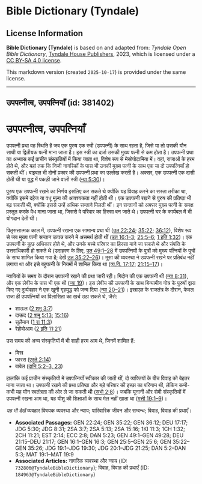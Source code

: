 # Bible Dictionary (Tyndale)

## License Information

**Bible Dictionary (Tyndale)** is based on and adapted from: _Tyndale Open Bible Dictionary_, [Tyndale House Publishers](https://tyndaleopenresources.com/), 2023, which is licensed under a [CC BY-SA 4.0 license](https://creativecommons.org/licenses/by-sa/4.0/legalcode.en).

This markdown version (created `2025-10-17`) is provided under the same license.



--------------------------------

## उपपत्नीत्व, उपपत्नियाँ (id: 381402)

उपपत्नीत्व, उपपत्नियाँ
======================

उपपत्नी प्रथा वह स्थिति है जब एक पुरुष एक स्त्री (उपपत्नी) के साथ रहता है, जिसे या तो उसकी यौन साथी या द्वितीयक पत्नी माना जाता है। इस स्त्री का दर्जा उसकी मुख्य पत्नी से कम होता है। उपपत्नी प्रथा का अभ्यास कई प्राचीन संस्कृतियों में किया जाता था, विशेष रूप से मेसोपोटामिया में। वहां, राजाओं के हरम होते थे, और यहां तक कि निजी नागरिकों के पास भी उनकी मुख्य पत्नी के साथ एक या दो उपपत्नियाँ हो सकती थीं। बाइबल भी दोनों प्रकार की उपपत्नी प्रथा का उल्लेख करती है। अक्सर, एक उपपत्नी एक दासी होती थी या युद्ध में पकड़ी जाने वाली स्त्री ([न्या 5:30](https://ref.ly/Judg5:30))।

पुरुष एक उपपत्नी रखने का निर्णय इसलिए कर सकते थे क्योंकि यह विवाह करने का सस्ता तरीका था, क्योंकि इसमें दहेज या वधू मूल्य की आवश्यकता नहीं होती थी। एक उपपत्नी रखने से पुरुष की प्रतिष्ठा भी बढ़ सकती थी, क्योंकि इससे उन्हें अधिक सन्ताने मिलती थीं। इन सन्तानों को अक्सर मुख्य पत्नी के समक्ष प्रस्तुत करके वैध माना जाता था, जिससे वे परिवार का हिस्सा बन जाते थे। उपपत्नी घर के कार्यबल में भी योगदान देती थी।

पितृसत्तात्मक काल में, उपपत्नी रखना एक सामान्य प्रथा थी ([उत 22:24](https://ref.ly/Gen22:24); [35:22](https://ref.ly/Gen35:22); [36:12](https://ref.ly/Gen36:12)), विशेष रूप से जब मुख्य पत्नी सन्तान उत्पन्न करने में असमर्थ होती थीं ([उत 16:1–3](https://ref.ly/Gen16:1-Gen16:3); [25:5–6](https://ref.ly/Gen25:5-Gen25:6); [1 इति 1:32](https://ref.ly/1Chr1:32))। एक उपपत्नी के कुछ अधिकार होते थे, और उनके बच्चे परिवार का हिस्सा माने जा सकते थे और संपत्ति के उत्तराधिकारी हो सकते थे (उदाहरण के लिए, [उत 49:1–28](https://ref.ly/Gen49:1-Gen49:28) में उपपत्नियों के पुत्रों को मुख्य पत्नियों के पुत्रों के साथ शामिल किया गया है; देखें [उत 35:22–26](https://ref.ly/Gen35:22-Gen35:26))। मूसा की व्यवस्था ने उपपत्नी रखने पर प्रतिबंध नहीं लगाया था और इसे बहुपत्नी के नियमों में शामिल किया था ([व्य.वि. 17:17](https://ref.ly/Deut17:17); [21:15–17](https://ref.ly/Deut21:15-Deut21:17))।

न्यायियों के समय के दौरान उपपत्नी रखने की प्रथा जारी रही। गिदोन की एक उपपत्नी थी ([न्या 8:31](https://ref.ly/Judg8:31)), और एक लेवीय के पास भी एक थी ([न्या 19](https://ref.ly/Judg19:1-Judg19:30))। इस लेवीय की उपपत्नी के साथ बिन्यामीन गोत्र के पुरुषों द्वारा किए गए दुर्व्यवहार ने एक खूनी गृहयुद्ध को जन्म दिया ([न्या 20–21](https://ref.ly/Judg20:1-Judg21:25))। इस्राएल के राजतंत्र के दौरान, केवल राजा ही उपपत्नियों का विलासिता का खर्च उठा सकते थे, जैसे:

* शाऊल ([2 शमू 3:7](https://ref.ly/2Sam3:7))
* दाऊद ([2 शमू 5:13](https://ref.ly/2Sam5:13); [15:16](https://ref.ly/2Sam15:16))
* सुलैमान ([1 रा 11:3](https://ref.ly/1Kgs11:3))
* रेहोबोआम ([2 इति 11:21](https://ref.ly/2Chr11:21))

उस समय की अन्य संस्कृतियों में भी शाही हरम आम थे, जिनमें शामिल हैं:

* मिस्र
* फारस ([एस्ते 2:14](https://ref.ly/Esth2:14))
* बाबेल ([दानि 5:2–3, 23](https://ref.ly/Dan5:2-Dan5:3))

हालांकि कई प्राचीन संस्कृतियों में उपपत्नियाँ स्वीकार की जाती थीं, दो व्यक्तियों के बीच विवाह को बेहतर माना जाता था। उपपत्नी रखने की प्रथा प्रतिष्ठा और बड़े परिवार की इच्छा का परिणाम थी, लेकिन कभी\-कभी यह यौन स्वतंत्रता की ओर ले जा सकती थी ([सभो 2:8](https://ref.ly/Eccl2:8))। जबकि यूनानी और रोमी संस्कृतियों में उपपत्नी रखना आम था, यह यीशु की शिक्षाओं के साथ मेल नहीं खाता था ([मत्ती 19:1–9](https://ref.ly/Matt19:1-Matt19:9))।

*यह भी देखें* व्यवहार विषयक व्यवस्था और न्याय; पारिवारिक जीवन और सम्बन्ध; विवाह, विवाह की प्रथाएँ।

* **Associated Passages:** GEN 22:24; GEN 35:22; GEN 36:12; DEU 17:17; JDG 5:30; JDG 8:31; 2SA 3:7; 2SA 5:13; 2SA 15:16; 1KI 11:3; 1CH 1:32; 2CH 11:21; EST 2:14; ECC 2:8; DAN 5:23; GEN 49:1–GEN 49:28; DEU 21:15–DEU 21:17; GEN 16:1–GEN 16:3; GEN 25:5–GEN 25:6; GEN 35:22–GEN 35:26; JDG 19:1–JDG 19:30; JDG 20:1–JDG 21:25; DAN 5:2–DAN 5:3; MAT 19:1–MAT 19:9
* **Associated Articles:** नागरिक व्यवस्था और न्याय (ID: `732806@TyndaleBibleDictionary`); विवाह, विवाह की प्रथाएँ (ID: `184963@TyndaleBibleDictionary`)

